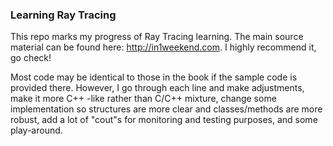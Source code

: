 ### Learning Ray Tracing

This repo marks my progress of Ray Tracing learning. The main source material can be found here: <http://in1weekend.com>. I highly recommend it, go check!

Most code may be identical to those in the book if the sample code is provided there. However, I go through each line and make adjustments, make it more C++ -like rather than C/C++ mixture, change some implementation so structures are more clear and classes/methods are more robust, add a lot of "cout"s for monitoring and testing purposes, and some play-around.
